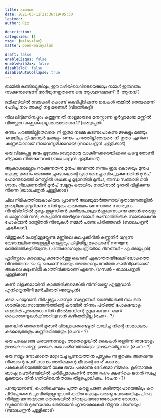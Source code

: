 ```yaml
---
title: പലവക
date: 2021-03-12T21:36:19+05:30
lastmod:
author: Riz

description:
categories: []
tags: [malayalam]
matter: poem-malayalam

draft: false
enableDisqus: false
enableMathJax: false
disableToC: false
disableAutoCollapse: true
---
```


തമ്മിൽ കണ്ടില്ലെങ്കിലും,
ഈ വഴിയിലെവിടെയെങ്കിലും നമ്മൾ ഇരുവരും
നടക്കുന്നുണ്ടെന്ന് അറിയുന്നതുതന്നെ ഒരു ആശ്വാസമാണ് !!!
(ആനന്ദ് )

ഭൂമിക്കടിയില്‍ വേരുകള്‍ കൊണ്ട്
കെട്ടിപ്പിടിക്കുന്നു
ഇലകള്‍ തമ്മില്‍ തൊടുമെന്ന് പേടിച്ച്
നാം അകറ്റി നട്ട മരങ്ങള്‍
(വീരാന്‍കുട്ടി)

നീല ലിറ്റ്മസിനപ്പുറം കത്തുന്ന
തീ നാളമാരുടെ മനസ്സാണ്
ഉര്‍വ്വരമായ മണ്ണില്‍ വിതയ്ക്കുന്ന
കണ്ണുകളെല്ലാമാരുടേതാണ്.?
(അയ്യപ്പന്‍)

ഒന്നും  പറഞ്ഞില്ലിതേവരെ  നീ
ഇതാ നമ്മെ കടന്നുപോകുന്നു
മഴകളും മഞ്ഞും  വെയിലും
വിഷാദവര്‍ഷങ്ങളും 
ഒന്നും  പറഞ്ഞില്ലിതേവരെ  നീ
ഇതാ  എന്‍റെ  കണ്ണടയാറായ്
നിലാവസ്തമിക്കാറായ്
(ബാലചന്ദ്രന്‍ ചുള്ളിക്കാട്)

ഒരു വിലപ്പെട്ട ജന്മം മുഴുവനും
വെറുമൊരു വാക്കിനക്കരെയിക്കരെ
കടവു തോണി കിട്ടാതെ നില്‍ക്കുന്നവര്‍
(ബാലചന്ദ്രന്‍ ചുള്ളിക്കാട്)

ആകാശമെല്ലാം നരക്കുന്നതിന്‍ മുന്‍പ്
ജീവനില്‍ നിന്നും ഇല കൊഴിയും മുന്‍പ്‌
പോകൂ; മരണം തണുത്ത ചുണ്ടാലെന്റെ
പ്രാണനെച്ചുംബിച്ചെടുക്കുന്നതിന്‍ മുന്‍പ്‌
ഹേമന്തമെത്തി മനസ്സില്‍ ശവക്കച്ച
മൂടുന്നതിന്‍ മുന്‍പ്,
അന്ധ സഞ്ചാരി തന്‍ ഗാനം നിലക്കുന്നതിന്‍ മുന്‍പ്‌
സമുദ്രം ഒരായിരം നാവിനാല്‍
ദൂരാല്‍ വിളിക്കുന്നു നിന്നെ
(ബാലചന്ദ്രന്‍ ചുള്ളിക്കാട്)

ചില നിമിഷത്തിലേകാകിയാം പ്രാണന്‍
അലയുമാര്‍ത്തനായ് ഭൂതായനങ്ങളില്‍
ഇരുളിലപ്പോഴുദിക്കുന്നു നിന്‍ മുഖം
കരുണമാം ജനനാന്തര സാന്ത്വനം.
നിറമിഴിനീരില്‍ മുങ്ങും തുളസിതന്‍
കതിരുപോലുടന്‍ ശുദ്ധനാകുന്നു ഞാന്‍
അരുതു ചൊല്ലുവാന്‍ നന്ദി; കരച്ചിലിന്‍
അഴിമുഖം നമ്മള്‍ കാണാതിരിക്കുക
സമയമാകുന്നു പോകുവാന്‍ രാത്രിതന്‍
നിഴലുകള്‍ നമ്മള്‍ പണ്ടേ പിരിഞ്ഞവര്‍.
(ബാലചന്ദ്രന്‍ ചുള്ളിക്കാട്)

വിത്തുകൾ
പോട്ടിമുളയ്ക്കേണ്ട മണ്ണിലെ
കലപ്പക്കീറിൽ
കണ്ണുനീർ വറ്റുന്നു
വേഴാമ്പലിനൊരുതുള്ളി
വെള്ളവും കിട്ടിയില്ല
മഴകൊണ്ട്‌ നനയുന്ന
മണ്‍ഭിത്തികളിടിയുന്നു.
(ചിത്തരോഗാശുപത്രിയിലെ ദിനങ്ങൾ - എ.അയ്യപ്പൻ)

ഹൃദിസ്തമാം കാലൊച്ച കാതോര്‍ത്തു കൊണ്ട്
ഏകാന്തതയിലേക്ക് ലോകത്തെ വിവര്‍ത്തനം ചെയ്തു കൊണ്ട്
ഇലയും അത്താഴവും നേര്‍ത്ത കണ്‍വിളക്കുമായ്‌
അകലെ കുടുംബിനി കാത്തിരിക്കയാണ് എന്നെ.
(ഗസല്‍ - ബാലചന്ദ്രന്‍ ചുള്ളിക്കാട്)

കണ്‍ വിളക്കുമായി നീ കാത്തിരിക്കുമെങ്കില്‍
നിന്നിലേയ്ക്ക് എത്തുവാന്‍ എനിയ്കെന്തിനീ മണ്‍ചിരാത്
(അയ്യപ്പന്‍)

ക്ഷമ പറയുവാന്‍ വീര്‍പ്പുമുട്ടും
പരസ്പര സമുദ്രങ്ങള്‍ നെഞ്ചിലടക്കി നാം
ഒരു ശരത്കാല സായന്തനത്തിന്റെ
കരയില്‍ നിന്നും പിരിഞ്ഞ് പോകുമ്പോഴും
വെയില്‍ പുരണ്ടതാം നിന്‍ വിരല്‍കൂമ്പിന്റെ മൃദുല കമ്പന-
മെന്‍ കൈഞരമ്പുകള്‍ക്ക്അറിയുവാന്‍ കഴിഞ്ഞിട്ടില്ല
(രചന - ?)

മണലില്‍ ഞാനെന്‍ മുരടന്‍ വിരലുകൊണ്ടെഴുതി വായിച്ച
നിന്റെ നാമാക്ഷരം കടലെടുത്തതും കണ്ണീരഴിഞ്ഞതും
(രചന - ?)

ഒരു പക്ഷെ ഒരു കരയണവോളം
അതെല്ലെങ്കില്‍ കൈകള്‍ തളര്‍ന്ന് താവോളം
തുഴയുക പെണ്ണേ തുഴയുക
കാലപരിണതിയോളം തുഴയുകയില്ല നാം
(രചന - ?)

ഒരു നാളും നോക്കാതെ മാറ്റി വച്ച
പ്രണയത്തിന്‍ പുസ്തകം നീ തുറക്കും
അതിലന്നു നീയെന്റെ പേര് കാണും
അതിലെന്റെ ജീവന്റെ നേര് കാണും..
പരകൊടിയെത്തിയെന്‍ യക്ഷ ജന്മം
പരമാണു ഭേദിക്കുമാ നിമിഷം.
ഉദിതാന്തര ബാഷ്പ പൌര്‍ണമിയില്‍
പരിദീപ്തമാകുംനിന്‍ അന്ത രംഗം
ക്ഷണികെ ജഗല്‍ സ്വപ്ന മുക്തയാം നിന്‍
ഗതിയിലെന്‍ താരം തിളച്ചൊലിക്കും..
(രചന - ?)

പറയുവാനുണ്ട്, പൊന്‍ചെമ്പകം പൂത്ത
കരളു പണ്ടേ കരിഞ്ഞുപോയെങ്കിലും
കറ പിടിച്ചോരെന്‍ ചുണ്ടില്‍തുളുമ്പുവാന്‍
കവിത പോലും വരണ്ടു പോയെങ്കിലും
ചിറകു നീര്‍ത്തുവാനാവാതെ തൊണ്ടയില്‍
നിറയുകയാണോരേകാന്ത രോദനം
സ്മരണതന്‍ ദൂരസാഗരം തേടിയെന്‍
ഹൃദയരേഖകള്‍ നീളുന്നു പിന്നെയും!
(ബാലചന്ദ്രന്‍ ചുള്ളിക്കാട്)
